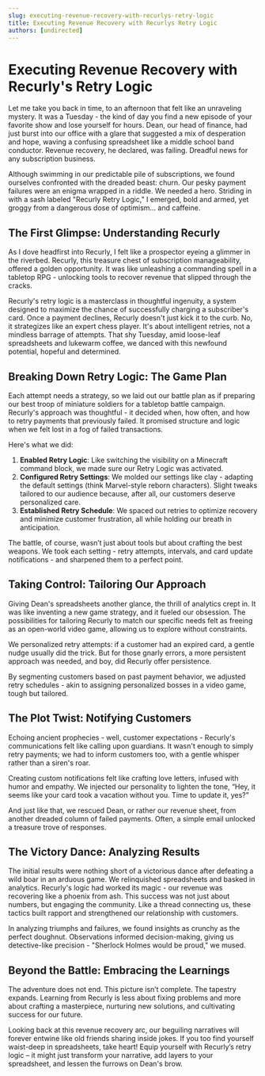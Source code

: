 ```yaml
---
slug: executing-revenue-recovery-with-recurlys-retry-logic
title: Executing Revenue Recovery with Recurlys Retry Logic
authors: [undirected]
---
```



# Executing Revenue Recovery with Recurly's Retry Logic

Let me take you back in time, to an afternoon that felt like an unraveling mystery. It was a Tuesday - the kind of day you find a new episode of your favorite show and lose yourself for hours. Dean, our head of finance, had just burst into our office with a glare that suggested a mix of desperation and hope, waving a confusing spreadsheet like a middle school band conductor. Revenue recovery, he declared, was failing. Dreadful news for any subscription business.  

Although swimming in our predictable pile of subscriptions, we found ourselves confronted with the dreaded beast: churn. Our pesky payment failures were an enigma wrapped in a riddle. We needed a hero. Striding in with a sash labeled "Recurly Retry Logic," I emerged, bold and armed, yet groggy from a dangerous dose of optimism... and caffeine.

## The First Glimpse: Understanding Recurly

As I dove headfirst into Recurly, I felt like a prospector eyeing a glimmer in the riverbed. Recurly, this treasure chest of subscription manageability, offered a golden opportunity. It was like unleashing a commanding spell in a tabletop RPG - unlocking tools to recover revenue that slipped through the cracks.

Recurly's retry logic is a masterclass in thoughtful ingenuity, a system designed to maximize the chance of successfully charging a subscriber's card. Once a payment declines, Recurly doesn't just kick it to the curb. No, it strategizes like an expert chess player. It's about intelligent retries, not a mindless barrage of attempts. That shy Tuesday, amid loose-leaf spreadsheets and lukewarm coffee, we danced with this newfound potential, hopeful and determined.

## Breaking Down Retry Logic: The Game Plan

Each attempt needs a strategy, so we laid out our battle plan as if preparing our best troop of miniature soldiers for a tabletop battle campaign. Recurly's approach was thoughtful - it decided when, how often, and how to retry payments that previously failed. It promised structure and logic when we felt lost in a fog of failed transactions.

Here's what we did:

1. **Enabled Retry Logic**: Like switching the visibility on a Minecraft command block, we made sure our Retry Logic was activated.
2. **Configured Retry Settings**: We molded our settings like clay - adapting the default settings (think Marvel-style reborn characters). Slight tweaks tailored to our audience because, after all, our customers deserve personalized care.
3. **Established Retry Schedule**: We spaced out retries to optimize recovery and minimize customer frustration, all while holding our breath in anticipation.

The battle, of course, wasn’t just about tools but about crafting the best weapons. We took each setting - retry attempts, intervals, and card update notifications - and sharpened them to a perfect point.

## Taking Control: Tailoring Our Approach

Giving Dean's spreadsheets another glance, the thrill of analytics crept in. It was like inventing a new game strategy, and it fueled our obsession. The possibilities for tailoring Recurly to match our specific needs felt as freeing as an open-world video game, allowing us to explore without constraints.

We personalized retry attempts: if a customer had an expired card, a gentle nudge usually did the trick. But for those gnarly errors, a more persistent approach was needed, and boy, did Recurly offer persistence.

By segmenting customers based on past payment behavior, we adjusted retry schedules - akin to assigning personalized bosses in a video game, tough but tailored.

## The Plot Twist: Notifying Customers

Echoing ancient prophecies - well, customer expectations - Recurly's communications felt like calling upon guardians. It wasn't enough to simply retry payments; we had to inform customers too, with a gentle whisper rather than a siren's roar.

Creating custom notifications felt like crafting love letters, infused with humor and empathy. We injected our personality to lighten the tone, “Hey, it seems like your card took a vacation without you. Time to update it, yes?”

And just like that, we rescued Dean, or rather our revenue sheet, from another dreaded column of failed payments. Often, a simple email unlocked a treasure trove of responses.

## The Victory Dance: Analyzing Results

The initial results were nothing short of a victorious dance after defeating a wild boar in an arduous game. We relinquished spreadsheets and basked in analytics. Recurly's logic had worked its magic - our revenue was recovering like a phoenix from ash. This success was not just about numbers, but engaging the community. Like a thread connecting us, these tactics built rapport and strengthened our relationship with customers.

In analyzing triumphs and failures, we found insights as crunchy as the perfect doughnut. Observations informed decision-making, giving us detective-like precision - "Sherlock Holmes would be proud," we mused.

## Beyond the Battle: Embracing the Learnings

The adventure does not end. This picture isn’t complete. The tapestry expands. Learning from Recurly is less about fixing problems and more about crafting a masterpiece, nurturing new solutions, and cultivating success for our future.

Looking back at this revenue recovery arc, our beguiling narratives will forever entwine like old friends sharing inside jokes. If you too find yourself waist-deep in spreadsheets, take heart! Equip yourself with Recurly’s retry logic – it might just transform your narrative, add layers to your spreadsheet, and lessen the furrows on Dean's brow.